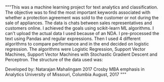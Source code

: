 """This was a machine learning project for text analytics and classification. The objective was to find the most important keywords 
associated with whether a protection agreement was sold to the customer or not during the sale of appliances. The data is chats between 
sales representatives and customers online. I achieved the goals using scikit-learn ML algorithms. I can't upload the actual data I used 
because of an NDA. I pre-processed the text using Pandas and regular expressions. Then I used 4 different algorithms to compare 
performance and in the end decided on logistic regression. The algorithms were Logistic Regression, Support Vector Machines, 
Support Vector Machines with Stochastic Gradient Descent and Perceptron. The structure of the data used was:

Developed by:
   Natarajan Mahalingam
   2017 Crosby MBA emphasis in Analytics
   University of Missouri, Columbia
   August, 2017
"""
